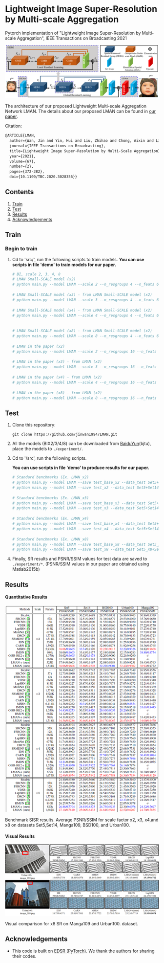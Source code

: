 # Lightweight Image Super-Resolution by Multi-scale Aggregation

Pytorch implementation of "Lightweight Image Super-Resolution by Multi-scale Aggregation", IEEE Transactions on Broadcasting 2021




![LMAN](/figs/arch.png)

The architecture of our proposed Lightweight Multi-scale Aggregation Network LMAN. The details about our proposed LMAN can be found in [our paper](https://ieeexplore.ieee.org/document/9233990).

Citation:

```latex
@ARTICLE{LMAN,
  author={Wan, Jin and Yin, Hui and Liu, Zhihao and Chong, Aixin and Liu, Yanting},
  journal={IEEE Transactions on Broadcasting}, 
  title={Lightweight Image Super-Resolution by Multi-Scale Aggregation}, 
  year={2021},
  volume={67},
  number={2},
  pages={372-382},
  doi={10.1109/TBC.2020.3028356}}
```

## Contents
1. [Train](#train)
2. [Test](#test)
3. [Results](#results)
4. [Acknowledgements](#acknowledgements)

## Train
### Begin to train

1. Cd to 'src/', run the following scripts to train models.
**You can use scripts in file 'demo' to train models for our paper.**

    ```bash
    # BI, scale 2, 3, 4, 8
    # LMAN Small-SCALE model (x2) 
    # python main.py --model LMAN --scale 2 --n_resgroups 4 --n_feats 64 --patch_size 96 --save LMAN_base_x2 --reset 

    # LMAN Small-SCALE model (x3) - from LMAN Small-SCALE model (x2)
    # python main.py --model LMAN --scale 3 --n_resgroups 4 --n_feats 64 --patch_size 144 --save LMAN_base_x3 --reset --pre_train ../experiment/LMAN_base_x2/model/model_best.pt

    # LMAN Small-SCALE model (x4) - from LMAN Small-SCALE model (x2)
    # python main.py --model LMAN --scale 4 --n_resgroups 4 --n_feats 64 --patch_size 192 --save LMAN_base_x4 --reset --pre_train ../experiment/LMAN_base_x2/model/model_best.pt


    # LMAN Small-SCALE model (x8) - from LMAN Small-SCALE model (x2)
    # python main.py --model LMAN --scale 8 --n_resgroups 4 --n_feats 64 --patch_size 384 --save LMAN_base_x8 --reset --pre_train ../experiment/LMAN_base_x2/model/model_best.pt

    # LMAN in the paper (x2)
    # python main.py --model LMAN --scale 2 --n_resgroups 16 --n_feats 64 --patch_size 96 --save LMAN_x2_16 --reset

    # LMAN in the paper (x3) - from LMAN (x2)
    # python main.py --model LMAN --scale 3 --n_resgroups 16 --n_feats 64 --patch_size 144 --save LMAN_x3_16 --reset --pre_train ../experiment/LMAN_x2_16/model/model_best.pt

    # LMAN in the paper (x4) - from LMAN (x2)
    # python main.py --model LMAN --scale 4 --n_resgroups 16 --n_feats 64 --patch_size 192 --save LMAN_x4_16 --reset --pre_train ../experiment/LMAN_x2_16/model/model_best.pt

    # LMAN in the paper (x8) - from LMAN (x2)
    # python main.py --model LMAN --scale 8 --n_resgroups 16 --n_feats 64 --patch_size 384 --save LMAN_x8_16 --reset --pre_train ../experiment/LMAN_x2_16/model/model_best.pt

    ```


## Test

1. Clone this repository:

   ```shell
   git clone https://github.com/jinwan1994/LMAN.git
   ```
2. All the models (BIX2/3/4/8) can be downloaded from [BaiduYun](https://pan.baidu.com/s/19ZbluRQVXKJl8umG9lv_-A)(bjtu), place the models to `./experiment/`. 

3. Cd to '/src', run the following scripts.

    **You can use scripts in file 'demo' to produce results for our paper.**

    ```bash
   # Standard benchmarks (Ex. LMAN_x2)
    # python main.py --model LMAN --save test_base_x2 --data_test Set5+Set14+B100+Urban100+Manga109 --scale 2 --n_resgroups 4 --n_feats 64 --pre_train ../experiment/model_base_x2.pt --test_only --save_results --save_gt  
    # python main.py --model LMAN --save test_x2 --data_test Set5+Set14+B100+Urban100+Manga109 --scale 2 --n_resgroups 16 --n_feats 64 --pre_train ../experiment/model_x2.pt --test_only --save_results --save_gt  

    # Standard benchmarks (Ex. LMAN_x3)
    # python main.py --model LMAN --save test_base_x3 --data_test Set5+Set14+B100+Urban100+Manga109 --scale 3 --n_resgroups 4 --n_feats 64 --pre_train ../experiment/model_base_x3.pt --test_only #--save_results --save_gt 
    # python main.py --model LMAN --save test_x3 --data_test Set5+Set14+B100+Urban100+Manga109 --scale 3 --n_resgroups 16 --n_feats 64 --pre_train ../experiment/model_x3.pt --test_only #--save_results --save_gt 

    # Standard benchmarks (Ex. LMAN_x4)
    # python main.py --model LMAN --save test_base_x4 --data_test Set5+Set14+B100+Urban100+Manga109 --scale 4 --n_resgroups 4 --n_feats 64 --pre_train ../experiment/model_base_x4.pt --test_only # --save_results --save_gt
    # python main.py --model LMAN --save test_x4 --data_test Set5+Set14+B100+Urban100+Manga109 --scale 4 --n_resgroups 16 --n_feats 64 --pre_train ../experiment/model_x4.pt --test_only # --save_results --save_gt

    # Standard benchmarks (Ex. LMAN_x8)
    # python main.py --model LMAN --save test_base_x8 --data_test Set5_x8+Set14_x8+B100_x8+Urban100_x8+Manga109_x8 --scale 8 --n_resgroups 4 --n_feats 64 --pre_train ../experiment/model_base_x8.pt  --test_only #--save_results --save_gt
    # python main.py --model LMAN --save test_x8 --data_test Set5_x8+Set14_x8+B100_x8+Urban100_x8+Manga109_x8 --scale 8 --n_resgroups 16 --n_feats 64 --pre_train ../experiment/model_x8.pt  --test_only #--save_results --save_gt

    ```
4. Finally, SR results and PSNR/SSIM values for test data are saved to `./experiment/*`. (PSNR/SSIM values in our paper are obtained using Matlab2015b)

## Results

#### Quantitative Results

![benchmark](/figs/result_1.png)

Benchmark SISR results. Average PSNR/SSIM for scale factor x2, x3, x4,and x8 on datasets Set5,Set14, Manga109, BSD100, and Urban100.

#### Visual Results

![visual](/figs/result_2.png)

Visual comparison for x8 SR on  Manga109 and Urban100. dataset.

## Acknowledgements

- This code is built on [EDSR (PyTorch)](https://github.com/thstkdgus35/EDSR-PyTorch). We thank the authors for sharing their codes.

